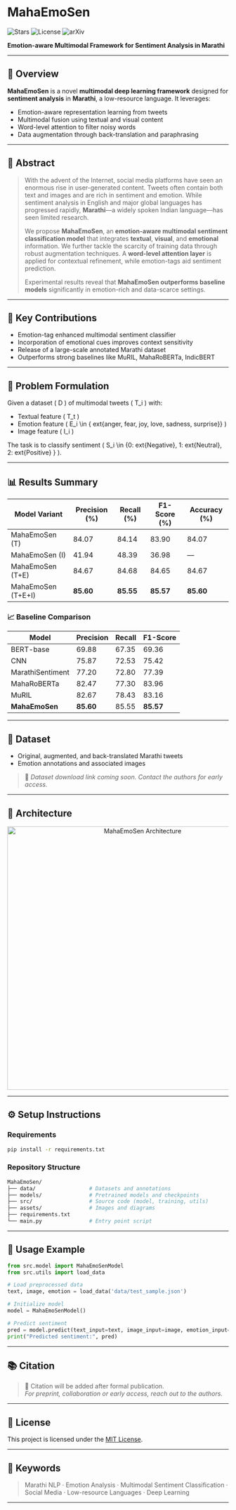 # MahaEmoSen

![Stars](https://img.shields.io/github/stars/Prasad998/MahaEmoSen?style=social)
![License](https://img.shields.io/github/license/Prasad998/MahaEmoSen)
![arXiv](https://img.shields.io/badge/arXiv-Coming%20Soon-b31b1b)

**Emotion-aware Multimodal Framework for Sentiment Analysis in Marathi**

---

## 🧠 Overview

**MahaEmoSen** is a novel **multimodal deep learning framework** designed for **sentiment analysis** in **Marathi**, a low-resource language. It leverages:

- Emotion-aware representation learning from tweets
- Multimodal fusion using textual and visual content
- Word-level attention to filter noisy words
- Data augmentation through back-translation and paraphrasing

---

## 📰 Abstract

> With the advent of the Internet, social media platforms have seen an enormous rise in user-generated content. Tweets often contain both text and images and are rich in sentiment and emotion. While sentiment analysis in English and major global languages has progressed rapidly, **Marathi**—a widely spoken Indian language—has seen limited research.
>
> We propose **MahaEmoSen**, an **emotion-aware multimodal sentiment classification model** that integrates **textual**, **visual**, and **emotional** information. We further tackle the scarcity of training data through robust augmentation techniques. A **word-level attention layer** is applied for contextual refinement, while emotion-tags aid sentiment prediction.
>
> Experimental results reveal that **MahaEmoSen outperforms baseline models** significantly in emotion-rich and data-scarce settings.

---

## 🧪 Key Contributions

- Emotion-tag enhanced multimodal sentiment classifier
- Incorporation of emotional cues improves context sensitivity
- Release of a large-scale annotated Marathi dataset
- Outperforms strong baselines like MuRIL, MahaRoBERTa, IndicBERT

---

## 🧾 Problem Formulation

Given a dataset \( D \) of multimodal tweets \( T_i \) with:

- Textual feature \( T_t \)
- Emotion feature \( E_i \in \{	ext{anger, fear, joy, love, sadness, surprise}\} \)
- Image feature \( I_i \)

The task is to classify sentiment \( S_i \in \{0: 	ext{Negative}, 1: 	ext{Neutral}, 2: 	ext{Positive} \} \).

---

## 📊 Results Summary

| Model Variant         | Precision (%) | Recall (%) | F1-Score (%) | Accuracy (%) |
|-----------------------|---------------|-------------|---------------|---------------|
| MahaEmoSen (T)        | 84.07         | 84.14       | 83.90         | 84.07         |
| MahaEmoSen (I)        | 41.94         | 48.39       | 36.98         | —             |
| MahaEmoSen (T+E)      | 84.67         | 84.68       | 84.65         | 84.67         |
| MahaEmoSen (T+E+I)    | **85.60**     | **85.55**   | **85.57**     | **85.60**     |

### 📈 Baseline Comparison

| Model             | Precision | Recall | F1-Score |
|------------------|-----------|--------|----------|
| BERT-base        | 69.88     | 67.35  | 69.36    |
| CNN              | 75.87     | 72.53  | 75.42    |
| MarathiSentiment | 77.20     | 72.80  | 77.39    |
| MahaRoBERTa      | 82.47     | 77.30  | 83.96    |
| MuRIL            | 82.67     | 78.43  | 83.16    |
| **MahaEmoSen**   | **85.60** | 85.55  | **85.57**|

---

## 📂 Dataset

- Original, augmented, and back-translated Marathi tweets
- Emotion annotations and associated images

> 📢 _Dataset download link coming soon. Contact the authors for early access._

---

## 🧩 Architecture

<p align="center">
  <img src="assets/mahaemosen-architecture.png" alt="MahaEmoSen Architecture" width="600"/>
</p>

---

## ⚙️ Setup Instructions

### Requirements

```bash
pip install -r requirements.txt
```

### Repository Structure

```bash
MahaEmoSen/
├── data/                 # Datasets and annotations
├── models/               # Pretrained models and checkpoints
├── src/                  # Source code (model, training, utils)
├── assets/               # Images and diagrams
├── requirements.txt
└── main.py               # Entry point script
```

---

## 🚀 Usage Example

```python
from src.model import MahaEmoSenModel
from src.utils import load_data

# Load preprocessed data
text, image, emotion = load_data('data/test_sample.json')

# Initialize model
model = MahaEmoSenModel()

# Predict sentiment
pred = model.predict(text_input=text, image_input=image, emotion_input=emotion)
print("Predicted sentiment:", pred)
```

---

## 📚 Citation

> 📌 Citation will be added after formal publication.  
> _For preprint, collaboration or early access, reach out to the authors._

---

## 🧾 License

This project is licensed under the [MIT License](LICENSE).

---

## 📌 Keywords

> Marathi NLP · Emotion Analysis · Multimodal Sentiment Classification · Social Media · Low-resource Languages · Deep Learning

---
